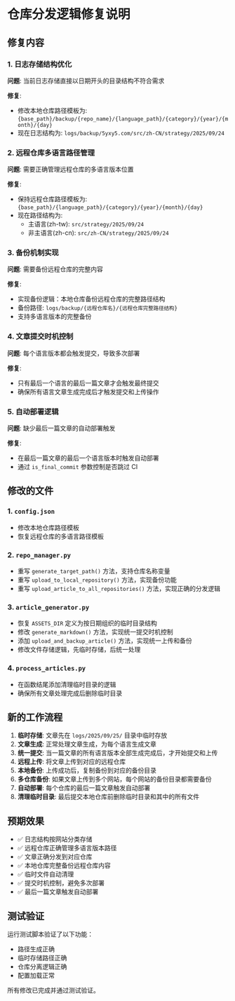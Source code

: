 # 仓库分发逻辑修复说明

## 修复内容

### 1. 日志存储结构优化

**问题**: 当前日志存储直接以日期开头的目录结构不符合需求

**修复**: 
- 修改本地仓库路径模板为: `{base_path}/backup/{repo_name}/{language_path}/{category}/{year}/{month}/{day}`
- 现在日志结构为: `logs/backup/5yxy5.com/src/zh-CN/strategy/2025/09/24`

### 2. 远程仓库多语言路径管理

**问题**: 需要正确管理远程仓库的多语言版本位置

**修复**:
- 保持远程仓库路径模板为: `{base_path}/{language_path}/{category}/{year}/{month}/{day}`
- 现在路径结构为: 
  - 主语言(zh-tw): `src/strategy/2025/09/24`
  - 非主语言(zh-cn): `src/zh-CN/strategy/2025/09/24`

### 3. 备份机制实现

**问题**: 需要备份远程仓库的完整内容

**修复**:
- 实现备份逻辑：本地仓库备份远程仓库的完整路径结构
- 备份路径: `logs/backup/{远程仓库名}/{远程仓库完整路径结构}`
- 支持多语言版本的完整备份

### 4. 文章提交时机控制

**问题**: 每个语言版本都会触发提交，导致多次部署

**修复**:
- 只有最后一个语言的最后一篇文章才会触发最终提交
- 确保所有语言文章生成完成后才触发提交和上传操作

### 5. 自动部署逻辑

**问题**: 缺少最后一篇文章的自动部署触发

**修复**:
- 在最后一篇文章的最后一个语言版本时触发自动部署
- 通过 `is_final_commit` 参数控制是否跳过 CI

## 修改的文件

### 1. `config.json`
- 修改本地仓库路径模板
- 恢复远程仓库的多语言路径模板

### 2. `repo_manager.py`
- 重写 `generate_target_path()` 方法，支持仓库名称变量
- 重写 `upload_to_local_repository()` 方法，实现备份功能
- 重写 `upload_article_to_all_repositories()` 方法，实现正确的分发逻辑

### 3. `article_generator.py`
- 恢复 `ASSETS_DIR` 定义为按日期组织的临时目录结构
- 修改 `generate_markdown()` 方法，实现统一提交时机控制
- 添加 `upload_and_backup_article()` 方法，实现统一上传和备份
- 修改文件存储逻辑，先临时存储，后统一处理

### 4. `process_articles.py`
- 在函数结尾添加清理临时目录的逻辑
- 确保所有文章处理完成后删除临时目录

## 新的工作流程

1. **临时存储**: 文章先在 `logs/2025/09/25/` 目录中临时存放
2. **文章生成**: 正常处理文章生成，为每个语言生成文章
3. **统一提交**: 当一篇文章的所有语言版本全部生成完成后，才开始提交和上传
4. **远程上传**: 将文章上传到对应的远程仓库
5. **本地备份**: 上传成功后，复制备份到对应的备份目录
6. **多仓库备份**: 如果文章上传到多个网站，每个网站的备份目录都需要备份
7. **自动部署**: 每个仓库的最后一篇文章触发自动部署
8. **清理临时目录**: 最后提交本地仓库前删除临时目录和其中的所有文件

## 预期效果

- ✅ 日志结构按网站分类存储
- ✅ 远程仓库正确管理多语言版本路径
- ✅ 文章正确分发到对应仓库
- ✅ 本地仓库完整备份远程仓库内容
- ✅ 临时文件自动清理
- ✅ 提交时机控制，避免多次部署
- ✅ 最后一篇文章触发自动部署

## 测试验证

运行测试脚本验证了以下功能：
- 路径生成正确
- 临时存储路径正确
- 仓库分离逻辑正确
- 配置加载正常

所有修改已完成并通过测试验证。

